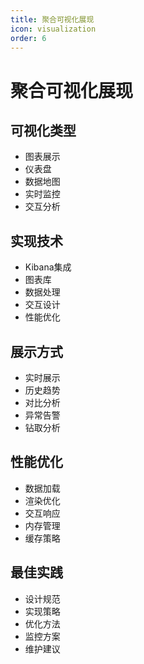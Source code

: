 ```yaml
---
title: 聚合可视化展现
icon: visualization
order: 6
---
```


# 聚合可视化展现

## 可视化类型
- 图表展示
- 仪表盘
- 数据地图
- 实时监控
- 交互分析

## 实现技术
- Kibana集成
- 图表库
- 数据处理
- 交互设计
- 性能优化

## 展示方式
- 实时展示
- 历史趋势
- 对比分析
- 异常告警
- 钻取分析

## 性能优化
- 数据加载
- 渲染优化
- 交互响应
- 内存管理
- 缓存策略

## 最佳实践
- 设计规范
- 实现策略
- 优化方法
- 监控方案
- 维护建议
